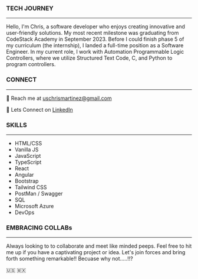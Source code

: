 ### TECH JOURNEY 
--------------------------------------------
Hello, I'm Chris, a software developer who enjoys creating innovative and user-friendly solutions. My most recent milestone was graduating from CodeStack Academy in September 2023. Before I could finish phase 5 of my curriculum (the internship), I landed a full-time position as a Software Engineer. In my current role, I work with Automation Programmable Logic Controllers, where we utilize Structured Text Code, C, and Python to program controllers.







### CONNECT  
--------------------------------------------
📧 Reach me at uschrismartinez@gmail.com  

📇 Lets Connect on [LinkedIn](https://www.linkedin.com/in/3chrismartinez/)


### SKILLS 
--------------------------------------------
* HTML/CSS
* Vanilla JS
* JavaScript
* TypeScript
* React
* Angular
* Bootstrap
* Tailwind CSS
* PostMan / Swagger
* SQL
* Microsoft Azure
* DevOps

### EMBRACING COLLABs
--------------------------------------------

Always looking to to collaborate and meet like minded peeps. Feel free to hit me up if you have a captivating project or idea. Let's join forces and bring forth something remarkable!! Becuase why not.....!!?

🇺🇸 🇲🇽




<!--
**chrismartinex/chrismartinex** is a ✨ _special_ ✨ repository because its `README.md` (this file) appears on your GitHub profile.

Here are some ideas to get you started:

- 🔭 I’m currently working on ...
- 🌱 I’m currently learning ...
- 👯 I’m looking to collaborate on ...
- 🤔 I’m looking for help with ...
- 💬 Ask me about ...
- 📫 How to reach me: ...
- 😄 Pronouns: ...
- ⚡ Fun fact: ...
-->

